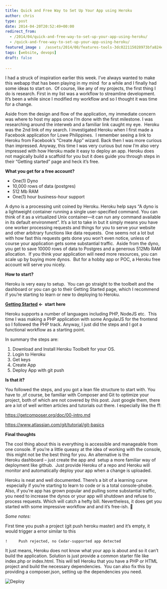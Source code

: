 ```yaml
---
title: Quick and Free Way to Set Up Your App using Heroku
author: chris
type: post
date: 2014-04-20T20:52:49+00:00
redirect_from: 
  - /2014/04/quick-and-free-way-to-set-up-your-app-using-heroku/
  - /quick-and-free-way-to-set-up-your-app-using-heroku/
featured_image :  /assets/2014/08/features-tools-3dc022115028973bfa824eb354f1d87c.png
tags: [website, devops]
draft: false

---
```

I had a struck of inspiration earlier this week. I&#8217;ve always wanted to make this webapp that has been playing in my mind  for a while and I finally had some ideas to start on.  Of course, like any of my projects, the first thing I do is research. First in my list was a workflow to streamline development. It&#8217;s been a while since I modified my workflow and so I thought it was time for a change.<!--more-->

Aside from the design and flow of the application, my immediate concern was where to host my apps once I&#8217;m done with the first milestone. I was researching around the interweb and a familiar link caught my eye.  Heroku was the 2nd link of my search. I investigated Heroku when I first made a Facebook application for Lowe Philippines.  I remember seeing a link to Heroku from Facebook&#8217;s &#8220;Create App&#8221; wizard. Back then I was more curious than impressed. Anyway, this time I was very curious but now I&#8217;m also very impressed with how Heroku made it easy to deploy an app. Heroku does not magically build a scaffold for you but it does guide you through steps in their &#8220;Getting started&#8221; page and heck it&#8217;s free.  


**What you get for a free account?**

  * One(1) Dyno
  * 10,000 rows of data (postgres)
  * 512 Mb RAM
  * One(1) hour business-hour support

A dyno is a processing unit coined by Heroku. Heroku help says &#8220;A dyno is a lightweight container running a single user-specified command. You can think of it as a virtualized Unix container—it can run any command available in its default environment&#8221;. It&#8217;s a lot to take in but it simply means you have one worker processing requests and things for you to serve your website and other arbitrary functions like data requests.  One seems not a lot but with how fast this requests gets done you won&#8217;t even notice, unless of course your application gets some substantial traffic.  Aside from the dyno, you get to save 10000 rows of data to Postgres and a generous 512Mb RAM allocation.  If you think your application will need more resources, you can scale up by buying more dynos.  But for a hobby app or POC, a Heroku free account will serve you nicely.

**How to start?**

Heroku is very easy to setup.  You can go straight to the toolbelt and the dashboard or you can go to their Getting Started page, which I recommend if you&#8217;re starting to learn or new to deploying to Heroku.

**[Getting Started][1] <-  start here**

Heroku supports a number of languages including PHP, NodeJS etc.  This time I was making a PHP application with some AngularJS for the frontend so I followed the PHP track. Anyway, I just did the steps and I got a functional workflow as a starting point.

In summary the steps are:

  1. Download and Install Heroku Toolbelt for your OS.
  2. Login to Heroku
  3. Get keys
  4. Create App
  5. Deploy App with git push

**Is that it?**

You followed the steps, and you got a lean file structure to start with. You have to ,of course, be familiar with Composer and Git to optimize your project, both of which are not covered by this post. Just google them, there are a lot of well written articles and tutorials out there. I especially like the ff:

https://getcomposer.org/doc/00-intro.md

https://www.atlassian.com/git/tutorial/git-basics

**Final thoughts**

The cool thing about this is everything is accessible and manageable from one console. If you&#8217;re a little queasy at the idea of working with the console,  this might not be the best thing for you. An alternative is the Heroku dashboard &#8211; just create the app and  setup a more familiar way of deployment like github.  Just provide Heroku of a repo and Heroku will monitor and automatically deploy your app when a change is uploaded.

Heroku is neat and well documented. There&#8217;s a bit of a learning curve  especially if you&#8217;re starting to learn to code or is a total console-phobe. Also, if you&#8217;re app has grown popular and pulling some substantial traffic, you need to increase the dynos or your app will shutdown and refuse to process requests. Which will catch a hefty bill. Nevertheless, it does get you started with some impressive workflow and and it&#8217;s free-ish. 🙂

_Some notes:_

First time you push a project (git push heroku master) and it&#8217;s empty, it would trigger a error similar to this

`!     Push rejected, no Cedar-supported app detected`

It just means, Heroku does not know what your app is about and so it can&#8217;t build the application. Solution is just provide a common starter file like index.php or index.html. This will tell Heroku that you have a PHP or HTML project and build the necessary dependencies.  You can also fix this by providing a composer.json, setting up the dependencies you need.

<img class="aligncenter wp-image-318 size-full" src="/assets/2014/08/Screen-Shot-2014-08-28-at-1.35.13-PM-768x449.png" alt="Deploy" width="846" height="495" srcset="/assets/2014/08/Screen-Shot-2014-08-28-at-1.35.13-PM.png 846w, /assets/2014/08/Screen-Shot-2014-08-28-at-1.35.13-PM-300x176.png 300w, /assets/2014/08/Screen-Shot-2014-08-28-at-1.35.13-PM-768x449.png 768w" sizes="(max-width: 846px) 100vw, 846px" />


 [1]: https://devcenter.heroku.com/start "start here to build your heroku app"
